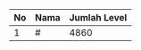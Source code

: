 | No | Nama            | Jumlah Level |
|----|-----------------|--------------|
| 1  | #    |    4860        |
